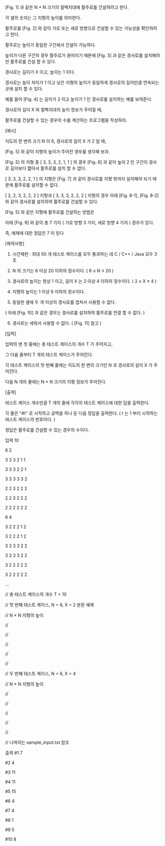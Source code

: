 [Fig. 1] 과 같은 N * N 크기의 절벽지대에 활주로를 건설하려고 한다.

각 셀의 숫자는 그 지형의 높이를 의미한다.

                                                      

활주로를 [Fig. 2] 와 같이 가로 또는 세로 방향으로 건설할 수 있는 가능성을 확인하려고 한다.


                               

활주로는 높이가 동일한 구간에서 건설이 가능하다.

높이가 다른 구간의 경우 활주로가 끊어지기 때문에 [Fig. 3] 과 같은 경사로를 설치해야만 활주로를 건설 할 수 있다.



                                                       

경사로는 길이가 X 이고, 높이는 1 이다.

경사로는 높이 차이가 1 이고 낮은 지형의 높이가 동일하게 경사로의 길이만큼 연속되는 곳에 설치 할 수 있다.

 

예를 들어 [Fig. 4] 는 길이가 2 이고 높이가 1 인 경사로를 설치하는 예를 보여준다.

                                    

 

경사로의 길이 X 와 절벽지대의 높이 정보가 주어질 때,

활주로를 건설할 수 있는 경우의 수를 계산하는 프로그램을 작성하라.

 

 

[예시]

지도의 한 변의 크기 N 이 6, 경사로의 길이 X 가 2 일 때,

[Fig. 5] 와 같이 지형의 높이가 주어진 경우를 생각해 보자.


                                                      


[Fig. 5] 의 지형 중 [ 3, 3, 3, 2, 1, 1 ] 의 경우 [Fig. 6] 과 같이 높이 2 인 구간이 경사로 길이보다 짧아서 활주로를 설치 할 수 없다.


                                                      

[ 3, 3, 3, 2, 2, 1 ] 의 지형은 [Fig. 7] 과 같이 경사로를 지형 밖까지 설치해야 되기 때문에 활주로를 설치할 수 없다.


                                                      

[ 2, 2, 3, 2, 2, 2 ] 지형과 [ 3, 3, 3, 2, 2, 2 ] 지형의 경우 아래 [Fig. 8-1], [Fig. 8-2] 와 같이 경사로를 설치하여 활주로를 건설할 수 있다.

                           
                           

[Fig. 5] 와 같은 지형에 활주로를 건설하는 방법은

아래 [Fig. 9] 와 같이 총 7 가지 ( 가로 방향 3 가지, 세로 방향 4 가지 ) 경우가 있다.

즉, 예제에 대한 정답은 7 이 된다


                                                      

[제약사항]

1. 시간제한 : 최대 50 개 테스트 케이스를 모두 통과하는 데 C / C++ / Java 모두 3 초

2. N 의 크기는 6 이상 20 이하의 정수이다. ( 6 ≤ N ≤ 20 )

3. 경사로의 높이는 항상 1 이고, 길이 X 는 2 이상 4 이하의 정수이다. ( 2 ≤ X ≤ 4 )

4. 지형의 높이는 1 이상 6 이하의 정수이다.

5. 동일한 셀에 두 개 이상의 경사로를 겹쳐서 사용할 수 없다.

( 아래 [Fig. 10] 과 같은 경우는 경사로를 설치하여 활주로를 연결 할 수 없다. )


                                            

6. 경사로는 세워서 사용할 수 없다. ( [Fig. 11] 참고 )


                                                      

 

[입력]

입력의 맨 첫 줄에는 총 테스트 케이스의 개수 T 가 주어지고,

그 다음 줄부터 T 개의 테스트 케이스가 주어진다.

각 테스트 케이스의 첫 번째 줄에는 지도의 한 변의 크기인 N 과 경사로의 길이 X 가 주어진다.

다음 N 개의 줄에는 N * N 크기의 지형 정보가 주어진다.

 

 

[출력]

테스트 케이스 개수만큼 T 개의 줄에 각각의 테스트 케이스에 대한 답을 출력한다.

각 줄은 "#t" 로 시작하고 공백을 하나 둔 다음 정답을 출력한다. ( t 는 1 부터 시작하는 테스트 케이스의 번호이다. )

정답은 활주로를 건설할 수 있는 경우의 수이다.

 






 

 

 


 
입력
10

6 2

3 3 3 2 1 1

3 3 3 2 2 1

3 3 3 3 3 2

2 2 3 2 2 2

2 2 3 2 2 2

2 2 2 2 2 2

6 4

3 2 2 2 1 2

3 2 2 2 1 2

3 3 3 3 2 2

3 3 3 3 2 2

3 2 2 2 2 2

3 2 2 2 2 2

…

// 총 테스트 케이스의 개수 T = 10

// 첫 번째 테스트 케이스, N = 6, X = 2 본문 예제

// N * N 지형의 높이

//

//

//

//

//

// 두 번째 테스트 케이스, N = 6, X = 4

// N * N 지형의 높이

//

//

//

//

//

// 나머지는 sample_input.txt 참조



출력
#1 7

#2 4

#3 11

#4 11

#5 15

#6 4

#7 4

#8 1

#9 5

#10 8